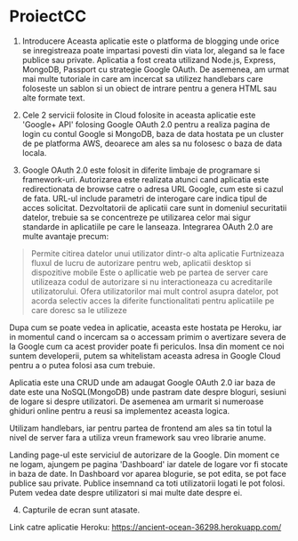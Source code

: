 # ProiectCC

1. Introducere
Aceasta aplicatie este o platforma de blogging unde orice se inregistreaza poate impartasi povesti din viata lor, alegand sa le face publice sau private. Aplicatia a fost creata utilizand Node.js, Express, MongoDB, Passport cu strategie Google OAuth. De asemenea, am urmat mai multe tutoriale in care am incercat sa utilizez handlebars care foloseste un sablon si un obiect de intrare pentru a genera HTML sau alte formate text. 

2. Cele 2 servicii folosite in Cloud folosite in aceasta aplicatie este 'Google+ API' folosing Google OAuth 2.0 pentru a realiza pagina de login cu contul Google si MongoDB, baza de data hostata pe un cluster de pe platforma AWS, deoarece am ales sa nu folosesc o baza de data locala.

3. Google OAuth 2.0 este folosit in diferite limbaje de programare si framework-uri. Autorizarea este realizata atunci cand aplicatia este redirectionata de browse catre o adresa URL Google, cum este si cazul de fata. URL-ul include parametri de interogare care indica tipul de acces solicitat.
Dezvoltatorii de aplicatii care sunt in domeniul securitatii datelor, trebuie sa se concentreze pe utilizarea celor mai sigur standarde in aplicatiile pe care le lanseaza. Integrarea OAuth 2.0 are multe avantaje precum:
>Permite citirea datelor unui utilizator dintr-o alta aplicatie
>Furtnizeaza fluxul de lucru de autorizare pentru web, aplicatii desktop si dispozitive mobile
>Este o apllicatie web pe partea de server care utilizeaza codul de autorizare si nu interactioneaza cu acreditarile utilizatorului.
>Ofera utilizatorilor mai mult control asupra datelor, pot acorda selectiv acces la diferite functionalitati pentru aplicatiile pe care doresc sa le utilizeze

Dupa cum se poate vedea in aplicatie, aceasta este hostata pe Heroku, iar in momentul cand o incercam sa o accessam primim o avertizare severa de la Google cum ca acest provider poate fi periculos. Insa din moment ce noi suntem developerii, putem sa whitelistam aceasta adresa in Google Cloud pentru a o putea folosi asa cum trebuie.

Aplicatia este una CRUD unde am adaugat Google OAuth 2.0 iar baza de date este una NoSQL(MongoDB) unde pastram date despre bloguri, sesiuni de logare si despre utilizatori. De asemenea am urmarit si numeroase ghiduri online pentru a reusi sa implementez aceasta logica.

Utilizam handlebars, iar pentru partea de frontend am ales sa tin totul la nivel de server fara a utiliza vreun framework sau vreo librarie anume.

Landing page-ul este serviciul de autorizare de la Google. Din moment ce ne logam, ajungem pe pagina 'Dashboard' iar datele de logare vor fi stocate in baza de date. In Dashboard vor aparea blogurie, se pot edita, se pot face publice sau private. Publice insemnand ca toti utilizatorii logati le pot folosi. Putem vedea date despre utilizatori si mai multe date despre ei. 

4. Capturile de ecran sunt atasate.

Link catre aplicatie Heroku: 
https://ancient-ocean-36298.herokuapp.com/
